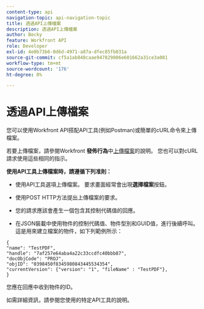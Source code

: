 ```yaml
---
content-type: api
navigation-topic: api-navigation-topic
title: 透過API上傳檔案
description: 透過API上傳檔案
author: Becky
feature: Workfront API
role: Developer
exl-id: 4e0b73b6-0d6d-4971-a87a-dfec85fb031a
source-git-commit: cf5a1ab848caae947829806e601662a31ce3a081
workflow-type: tm+mt
source-wordcount: '176'
ht-degree: 0%

---
```


# 透過API上傳檔案

您可以使用Workfront API搭配API工具(例如Postman)或簡單的cURL命令來上傳檔案。

若要上傳檔案，請參閱Workfront **發佈行為**&#x200B;中[上傳檔案](/help/quicksilver/wf-api/general/api-basics.md#post-behavior)的說明。 您也可以對cURL請求使用這些相同的指示。

**使用API工具上傳檔案時，請遵循下列准則：**

* 使用API工具選項上傳檔案。 要求畫面經常會出現&#x200B;**選擇檔案**&#x200B;按鈕。

* 使用POST HTTP方法提出上傳檔案的要求。

* 您的請求應該會產生一個包含其控制代碼值的回應。

* 在JSON裝載中使用物件的控制代碼值、物件型別和GUID值，進行後續呼叫。 這是用來建立檔案的物件，如下列範例所示：

```
{
"name": "TestPDF",
"handle": "7af257e64aba4a22c33ccdfc40bbb87",
"docObjCode": "PROJ",
"objID": "0398450f8345980843445534354",
"currentVersion": {"version": "1", "fileName" : "TestPDF"},
}
```

您應在回應中收到物件的ID。

如需詳細資訊，請參閱您使用的特定API工具的說明。
